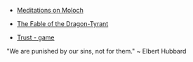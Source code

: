 - [Meditations on Moloch](https://slatestarcodex.com/2014/07/30/meditations-on-moloch/)

- [The Fable of the Dragon-Tyrant](https://www.nickbostrom.com/fable/dragon.html)

- [Trust - game](https://ncase.me/trust/)


"We are punished by our sins, not for them."
~ Elbert Hubbard

